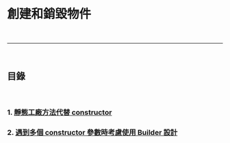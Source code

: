 # 創建和銷毀物件

<br>

---

<br>

## 目錄

<br>

### 1. [靜態工廠方法代替 constructor](StaticFactoryInsteadOfConstructor/README.md)

### 2. [遇到多個 constructor 參數時考慮使用 Builder 設計](HowToUseBuilderMode/README.md)